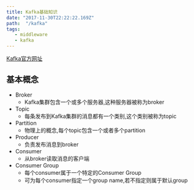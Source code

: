 ```yaml
---
title: Kafka基础知识
date: "2017-11-30T22:22:22.169Z"
path:  "/kafka"
tags:
   - middleware
   - kafka
---
```



[Kafka官方网址](https://kafka.apache.org/)

## 基本概念
- Broker
   - Kafka集群包含一个或多个服务器,这种服务器被称为broker
- Topic
   - 每条发布到Kafka集群的消息都有一个类别,这个类别被称为topic
- Partition
   - 物理上的概念,每个topic包含一个或者多个partition
- Producer
   - 负责发布消息到broker
- Consumer
   - 从broker读取消息的客户端
- Consumer Group
   - 每个consumer属于一个特定的Consumer Group
   - 可为每个consumer指定一个group name,若不指定则属于默认group
